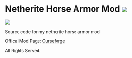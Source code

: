 # Netherite Horse Armor Mod ![](http://cf.way2muchnoise.eu/full_392701_downloads.svg)
![](https://cf.way2muchnoise.eu/versions/392701.svg)

 Source code for my netherite horse armor mod 
 
 Offical Mod Page: [Curseforge](https://www.curseforge.com/minecraft/mc-mods/netherite-horse-armor-mod)
 
 All Rights Served.
